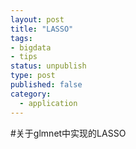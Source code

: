 ```yaml
--- 
layout: post
title: "LASSO"
tags: 
- bigdata
- tips
status: unpublish
type: post
published: false
category:
  - application
---
```


#关于glmnet中实现的LASSO
